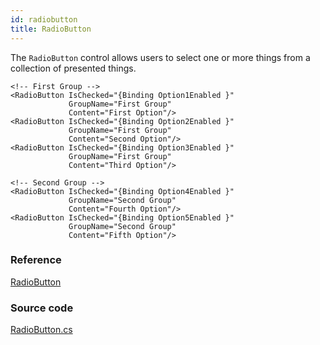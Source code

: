 ```yaml
---
id: radiobutton
title: RadioButton
---
```


The `RadioButton` control allows users to select one or more things from a collection of presented things.

```markup
<!-- First Group -->
<RadioButton IsChecked="{Binding Option1Enabled }"
             GroupName="First Group"
             Content="First Option"/>
<RadioButton IsChecked="{Binding Option2Enabled }"
             GroupName="First Group"
             Content="Second Option"/>
<RadioButton IsChecked="{Binding Option3Enabled }"
             GroupName="First Group"
             Content="Third Option"/>

<!-- Second Group -->
<RadioButton IsChecked="{Binding Option4Enabled }"
             GroupName="Second Group"
             Content="Fourth Option"/>
<RadioButton IsChecked="{Binding Option5Enabled }"
             GroupName="Second Group"
             Content="Fifth Option"/>
```

### Reference

[RadioButton](http://reference.avaloniaui.net/api/Avalonia.Controls/RadioButton/)

### Source code

[RadioButton.cs](https://github.com/AvaloniaUI/Avalonia/blob/master/src/Avalonia.Controls/RadioButton.cs)